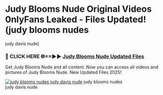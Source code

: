 # Judy Blooms Nude Original Videos 0nlyFans Leaked - Files Updated! (judy blooms nudes<br>
judy davis nude)

<h3>🔴 CLICK HERE 🌐==►► <a href="https://tinyurl.com/2p9ay9w9" rel="nofollow">Judy Blooms Nude Updated Files</a></h3>

Get Judy Blooms Nude and all content. Now you can access all videos and pictures of Judy Blooms Nude. New Updated Files 2025!

[![judy blooms nudes<br>
judy davis nude](https://i.imgur.com/KQgVmj3.gif)](https://tinyurl.com/2p9ay9w9)
judy blooms nudes<br>
judy davis nude
